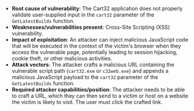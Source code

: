 - **Root cause of vulnerability**: The Cart32 application does not properly validate user-supplied input in the `cart32` parameter of the `GetLatestBuilds` function.
- **Weaknesses/vulnerabilities present**: Cross-Site Scripting (XSS) vulnerability.
- **Impact of exploitation**: An attacker can inject malicious JavaScript code that will be executed in the context of the victim's browser when they access the vulnerable page, potentially leading to session hijacking, cookie theft, or other malicious activities.
- **Attack vectors**: The attacker crafts a malicious URL containing the vulnerable script path (`cart32.exe` or `c32web.exe`) and appends a malicious JavaScript payload to the `cart32` parameter of the `GetLatestBuilds` function.
- **Required attacker capabilities/position**: The attacker needs to be able to craft a URL, which they can then send to a victim or host on a website the victim is likely to visit. The user must click the crafted link.